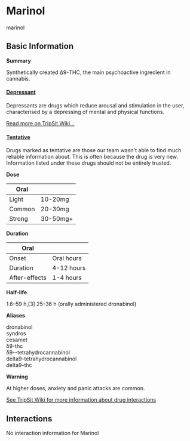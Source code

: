 # Marinol

marinol

## Basic Information

**Summary**

Synthetically created Δ9-THC, the main psychoactive ingredient in cannabis.

#### [Depressant](/category/depressant)

Depressants are drugs which reduce arousal and stimulation in the user, characterised by a depressing of mental and physical functions.

[Read more on TripSit Wiki...](#{category.wiki})

#### [Tentative](/category/tentative)

Drugs marked as tentative are those our team wasn't able to find much reliable information about. This is often because the drug is very new. Information listed under these drugs should not be entirely trusted.

**Dose**

| Oral   |          |
| ------ | -------- |
| Light  | 10-20mg  |
| Common | 20-30mg  |
| Strong | 30-50mg+ |

**Duration**

| Oral          |            |
| ------------- | ---------- |
| Onset         | Oral hours |
| Duration      | 4-12 hours |
| After-effects | 1-4 hours  |

**Half-life**

1.6–59 h,\[3\] 25–36 h (orally administered dronabinol)

**Aliases**

dronabinol  
syndros  
cesamet  
δ9-thc  
δ9--tetrahydrocannabinol  
delta9-tetrahydrocannabinol  
delta9-thc  

**Warning**

At higher doses, anxiety and panic attacks are common.

[See TripSit Wiki for more information about drug interactions](http://combo.tripsit.me/)

## Interactions

No interaction information for Marinol